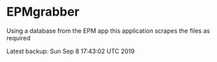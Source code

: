 # EPMgrabber
Using a database from the EPM app this application scrapes the files as required


Latest backup: Sun Sep 8 17:43:02 UTC 2019
